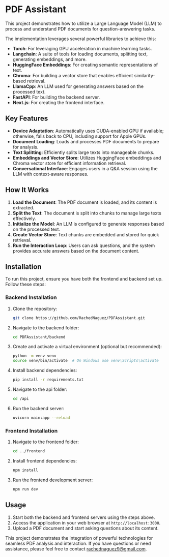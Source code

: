 # PDF Assistant

This project demonstrates how to utilize a Large Language Model (LLM) to process and understand PDF documents for question-answering tasks.

The implementation leverages several powerful libraries to achieve this:

- **Torch**: For leveraging GPU acceleration in machine learning tasks.
- **Langchain**: A suite of tools for loading documents, splitting text, generating embeddings, and more.
- **HuggingFace Embeddings**: For creating semantic representations of text.
- **Chroma**: For building a vector store that enables efficient similarity-based retrieval.
- **LlamaCpp**: An LLM used for generating answers based on the processed text.
- **FastAPI**: For building the backend server.
- **Next.js**: For creating the frontend interface.

## Key Features

- **Device Adaptation**: Automatically uses CUDA-enabled GPU if available; otherwise, falls back to CPU, including support for Apple GPUs.
- **Document Loading**: Loads and processes PDF documents to prepare for analysis.
- **Text Splitting**: Efficiently splits large texts into manageable chunks.
- **Embeddings and Vector Store**: Utilizes HuggingFace embeddings and Chroma vector store for efficient information retrieval.
- **Conversational Interface**: Engages users in a Q&A session using the LLM with context-aware responses.

## How It Works

1. **Load the Document**: The PDF document is loaded, and its content is extracted.
2. **Split the Text**: The document is split into chunks to manage large texts effectively.
3. **Initialize the Model**: An LLM is configured to generate responses based on the processed text.
4. **Create Vector Store**: Text chunks are embedded and stored for quick retrieval.
5. **Run the Interaction Loop**: Users can ask questions, and the system provides accurate answers based on the document content.

## Installation

To run this project, ensure you have both the frontend and backend set up. Follow these steps:

### Backend Installation
1. Clone the repository:
   ```bash
   git clone https://github.com/RachedNaguez/PDFAssistant.git
   ```
2. Navigate to the backend folder:
   ```bash
   cd PDFAssistant/backend
   ```
3. Create and activate a virtual environment (optional but recommended):
   ```bash
   python -m venv venv
   source venv/bin/activate  # On Windows use venv\Scripts\activate
   ```
4. Install backend dependencies:
   ```bash
   pip install -r requirements.txt
   ```
5. Navigate to the api folder:
   ```bash
   cd /api
   ```
6. Run the backend server:
   ```bash
   uvicorn main:app --reload
   ```

### Frontend Installation
1. Navigate to the frontend folder:
   ```bash
   cd ../frontend
   ```
2. Install frontend dependencies:
   ```bash
   npm install
   ```
3. Run the frontend development server:
   ```bash
   npm run dev
   ```

## Usage

1. Start both the backend and frontend servers using the steps above.
2. Access the application in your web browser at `http://localhost:3000`.
3. Upload a PDF document and start asking questions about its content.

This project demonstrates the integration of powerful technologies for seamless PDF analysis and interaction. If you have questions or need assistance, please feel free to contact rachednaguez9@gmail.com.

